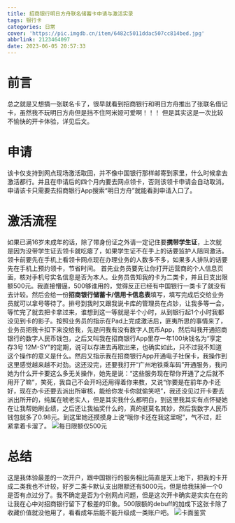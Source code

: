 ```yaml
---
title: 招商银行明日方舟联名储蓄卡申请与激活实录
tags: 银行卡
categories: 日常
cover: 'https://pic.imgdb.cn/item/6482c5011ddac507cc814bed.jpg'
abbrlink: 2123464097
date: 2023-06-05 20:57:33
---
```

# 前言
总之就是又想搞一张联名卡了，很早就看到招商银行和明日方舟推出了张联名借记卡，虽然我不玩明日方舟但是挡不住阿米娅可爱啊！！！
但是其实这是一次比较不愉快的开卡体验，详见后文。

# 申请
该卡仅支持到网点现场激活取回，并不像中国银行那样邮寄到家里，什么时候拿去激活都行。并且在申请后的四个月内要去网点领卡，否则该领卡申请会自动取消。
申请该卡只需要去招商银行App搜索“明日方舟”就能看到申请入口了。

# 激活流程
如果已满16岁未成年的话，除了带身份证之外请一定记住要**携带学生证**，上次就是因为没带学生证去领卡就吃瘪了，如果学生证不在手上的话要监护人陪同激活。领卡前要先在手机上看领卡网点现在办理业务的人数多不多，如果多人排队的话要先在手机上预约领卡，节省时间。
首先业务员要先让你打开运营商的个人信息页面，核对手机号实名信息是否为本人。业务员告知我的卡为二类卡，并且日支出限额500元。我直接懵逼，500够谁用的，觉得反正已经有中国银行一类卡了就没有去计较。然后会给一份**招商银行储蓄卡/信用卡信息表**填写，填写完成后交给业务员就可以拿号等待了。排号到我时又跟我说卡库的管理员在点钞，让我多等一会，等忙完了就去把卡拿过来，谁想到这一等就是半个小时，从到银行起1个小时我都没见到卡的影子。按照业务员的指示在Pad上完成激活后，匪夷所思的事情来了，业务员把我卡扣下来没给我，先是问我有没有数字人民币App，然后叫我开通招商银行的数字人民币钱包，之后又叫我在招商银行App里存一年100块钱名为“享定存3号 12M-SY”的定期，说可以存进去再取出来，也确实如此，只不过我不知道这个操作的意义是什么。然后又指示我在招商银行App开通电子社保卡，我操作到这里感觉越来越不对劲。这还没完，还要我打开“广州地铁乘车码”开通服务，我问她为什么开卡要这么多无关操作，她先是说：“这些服务现在帮你开通了之后就不用开了嘛”，笑死，我自己不会开吗还用得着你来教，又说“你要是在前年办卡还好，现在办卡还要去派出所审核，能给你发卡你就偷笑吧”，我还没见过开卡要去派出所开的，纯属在唬老实人，但是其实我什么都明白，到这里我其实有点怀疑她在让我帮她刷业绩，之后还让我抽奖什么的，真的挺莫名其妙，然后我数字人民币钱包就多了0.98元。到这里她还摸摸身上说“哦你卡还在我这里呢”，气不过，赶紧拿着卡溜了。
![每日限额仅500元](https://pic.imgdb.cn/item/6482c3ff1ddac507cc7fc115.jpg)

# 总结
这是我体验最差的一次开户，跟中国银行的服务相比简直是天上地下，把我的卡开成二类我也不计较，好歹二类卡默认支出限额还有5000元，但是给我抹掉一个0是否有点过分了。我不确定是否为个别网点问题，但是这次开卡确实是实实在在的让我在心中对招商银行留下了极差的印象。500限额的debuff的加成下这张卡除了收藏价值就没他用了，看看成年后能不能升级成一类账户吧。
![卡面鉴赏](https://pic.imgdb.cn/item/6482c5011ddac507cc814bed.jpg)